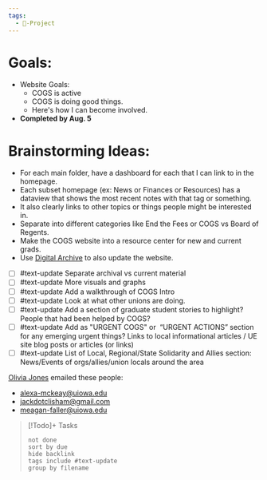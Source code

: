 ```yaml
---
tags:
  - 🚧-Project
---
```

# Goals:
- Website Goals:
	- COGS is active
	- COGS is doing good things. 
	- Here's how I can become involved. 
- **Completed by Aug. 5**


# Brainstorming Ideas:

- For each main folder, have a dashboard for each that I can link to in the homepage. 
- Each subset homepage (ex: News or Finances or Resources) has a dataview that shows the most recent notes with that tag or something. 
- It also clearly links to other topics or things people might be interested in. 
- Separate into different categories like End the Fees or COGS vs Board of Regents. 
- Make the COGS website into a resource center for new and current grads. 
- Use [Digital Archive](./Digital%20Archive.md) to also update the website. 
- [ ] #text-update Separate archival vs current material
- [ ] #text-update More visuals and graphs
- [ ] #text-update Add a walkthrough of COGS Intro
- [ ] #text-update Look at what other unions are doing.
- [ ] #text-update Add a section of graduate student stories to highlight? People that had been helped by COGS?
- [ ] #text-update Add as "URGENT COGS" or  “URGENT ACTIONS” section for any emerging urgent things? Links to local informational articles / UE site blog posts or articles (or links)  
- [ ] #text-update List of Local, Regional/State Solidarity and Allies section:  News/Events of orgs/allies/union locals around the area

[Olivia Jones](../Categories/Members/Officers/Olivia%20Jones.md) emailed these people: 
- alexa-mckeay@uiowa.edu
- jackdotclisham@gmail.com
- meagan-faller@uiowa.edu




> [!Todo]+ Tasks
>   ```tasks 
>   not done 
>   sort by due
>   hide backlink
>   tags include #text-update  
>   group by filename
>   ```

